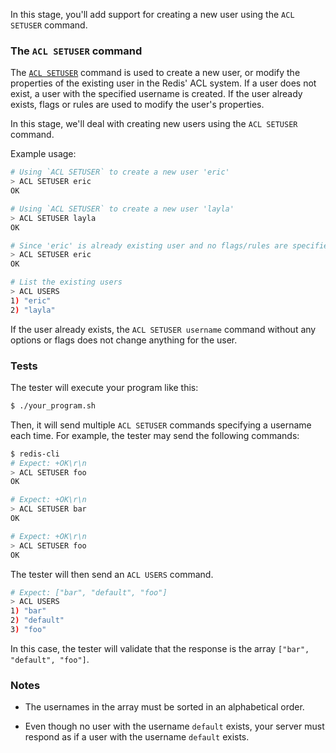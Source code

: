 In this stage, you'll add support for creating a new user using the `ACL SETUSER` command.

### The `ACL SETUSER` command

The [`ACL SETUSER`](https://redis.io/docs/latest/commands/acl-setuser/) command is used to create a new user, or modify the properties of the existing user in the Redis' ACL system. If a user does not exist, a user with the specified username is created. If the user already exists, flags or rules are used to modify the user's properties.

In this stage, we'll deal with creating new users using the `ACL SETUSER` command.

Example usage:

```bash
# Using `ACL SETUSER` to create a new user 'eric'
> ACL SETUSER eric
OK

# Using `ACL SETUSER` to create a new user 'layla'
> ACL SETUSER layla
OK

# Since 'eric' is already existing user and no flags/rules are specified, no changes should be made on the user
> ACL SETUSER eric
OK

# List the existing users
> ACL USERS
1) "eric"
2) "layla"
```

If the user already exists, the `ACL SETUSER username` command without any options or flags does not change anything for the user.

### Tests

The tester will execute your program like this:

```bash
$ ./your_program.sh
```

Then, it will send multiple `ACL SETUSER` commands specifying a username each time. For example, the tester may send the following commands:
 
```bash
$ redis-cli
# Expect: +OK\r\n
> ACL SETUSER foo
OK

# Expect: +OK\r\n
> ACL SETUSER bar
OK

# Expect: +OK\r\n
> ACL SETUSER foo
OK
```

The tester will then send an `ACL USERS` command.

```bash
# Expect: ["bar", "default", "foo"]
> ACL USERS
1) "bar"
2) "default"
3) "foo"
```

In this case, the tester will validate that the response is the array `["bar", "default", "foo"]`.

### Notes

- The usernames in the array must be sorted in an alphabetical order.

- Even though no user with the username `default` exists, your server must respond as if a user with the username `default` exists.